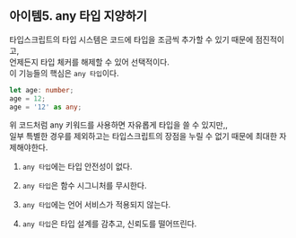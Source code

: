 ## 아이템5. any 타입 지양하기 

타입스크립트의 타입 시스템은 코드에 타입을 조금씩 추가할 수 있기 때문에 점진적이고,  
언제든지 타입 체커를 해제할 수 있어 선택적이다.  
이 기능들의 핵심은 `any 타입`이다.  

```typescript
let age: number;
age = 12;
age = '12' as any;
```

위 코드처럼 any 키워드를 사용하면 자유롭게 타입을 쓸 수 있지만,,   
일부 특별한 경우를 제외하고는 타입스크립트의 장점을 누릴 수 없기 때문에 최대한 자제해야한다.  

1. `any 타입`에는 타입 안전성이 없다.  

2. `any 타입`은 함수 시그니처를 무시한다.  

3. `any 타입`에는 언어 서비스가 적용되지 않는다.  

4. `any 타입`은 타입 설계를 감추고, 신뢰도를 떨어뜨린다. 